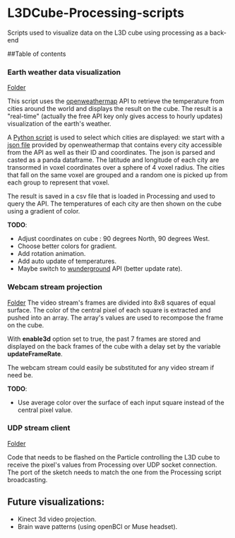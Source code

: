 # L3DCube-Processing-scripts
Scripts used to visualize data on the L3D cube using processing as a back-end

##Table of contents
### Earth weather data visualization
[Folder](https://github.com/amatelin/L3DCube-Processing-scripts/tree/master/earth_weather_data)

This script uses the [openweathermap](http://openweathermap.org/api) API to retrieve the temperature from cities around the world and displays the result on the cube. 
The result is a "real-time" (actually the free API key only gives access to hourly updates) visualization of the earth's weather. 

A [Python script](https://github.com/amatelin/L3DCube-Processing-scripts/blob/master/earth_weather_data/py/city_coordinates_comparison.py) is used to select which cities are displayed: we start with a [json file](http://bulk.openweathermap.org/sample/) provided by openweathermap
that contains every city accessible from the API as well as their ID and coordinates. The json is parsed and casted as a panda dataframe. 
The latitude and longitude of each city are transormed in voxel coordinates over a sphere of 4 voxel radius. The cities that fall
on the same voxel are grouped and a random one is picked up from each group to represent that voxel. 

The result is saved in a csv file that is loaded in Processing and used to query the API. The temperatures of each city are then shown 
on the cube using a gradient of color. 

**TODO**:
* Adjust coordinates on cube : 90 degrees North, 90 degrees West. 
* Choose better colors for gradient. 
* Add rotation animation. 
* Add auto update of temperatures. 
* Maybe switch to [wunderground](http://www.wunderground.com) API (better update rate). 

### Webcam stream projection
[Folder](https://github.com/amatelin/L3DCube-Processing-scripts/tree/master/pixelate_video_stream)
The video stream's frames are divided into 8x8 squares of equal surface. The color of the central pixel of each square is extracted 
and pushed into an array. The array's values are used to recompose the frame on the cube. 

With **enable3d** option set to true, the past 7 frames are stored and displayed on the back frames of the cube with a delay set by the 
variable **updateFrameRate**. 

The webcam stream could easily be substituted for any video stream if need be. 

**TODO**:
* Use average color over the surface of each input square instead of the central pixel value. 

### UDP stream client
[Folder](https://github.com/amatelin/L3DCube-Processing-scripts/tree/master/udp-stream-client)

Code that needs to be flashed on the Particle controlling the L3D cube to receive the pixel's values from Processing over UDP socket connection. 
The port of the sketch needs to match the one from the Processing script broadcasting. 

## Future visualizations:

* Kinect 3d video projection.
* Brain wave patterns (using openBCI or Muse headset). 
